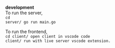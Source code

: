 **development**<br>
To run the server, <br>
<code>cd server/
go run main.go</code>

To run the frontend,<br>
<code>cd client/
open client in vscode 
code client/
run with live server vscode extension.</code>